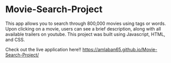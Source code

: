 # Movie-Search-Project
This app allows you to search through 800,000 movies using tags or words. Upon clicking on a movie, users can see a brief description, along with all available trailers on youtube. This project was built using Javascript, HTML, and CSS.

Check out the live application here!! https://amlaban65.github.io/Movie-Search-Project/
